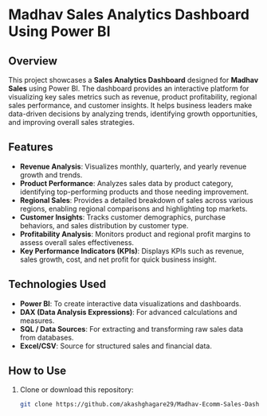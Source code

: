 # Madhav Sales Analytics Dashboard Using Power BI

## Overview
This project showcases a **Sales Analytics Dashboard** designed for **Madhav Sales** using Power BI. The dashboard provides an interactive platform for visualizing key sales metrics such as revenue, product profitability, regional sales performance, and customer insights. It helps business leaders make data-driven decisions by analyzing trends, identifying growth opportunities, and improving overall sales strategies.

## Features
- **Revenue Analysis**: Visualizes monthly, quarterly, and yearly revenue growth and trends.
- **Product Performance**: Analyzes sales data by product category, identifying top-performing products and those needing improvement.
- **Regional Sales**: Provides a detailed breakdown of sales across various regions, enabling regional comparisons and highlighting top markets.
- **Customer Insights**: Tracks customer demographics, purchase behaviors, and sales distribution by customer type.
- **Profitability Analysis**: Monitors product and regional profit margins to assess overall sales effectiveness.
- **Key Performance Indicators (KPIs)**: Displays KPIs such as revenue, sales growth, cost, and net profit for quick business insight.

## Technologies Used
- **Power BI**: To create interactive data visualizations and dashboards.
- **DAX (Data Analysis Expressions)**: For advanced calculations and measures.
- **SQL / Data Sources**: For extracting and transforming raw sales data from databases.
- **Excel/CSV**: Source for structured sales and financial data.

## How to Use
1. Clone or download this repository:
   ```bash
   git clone https://github.com/akashghagare29/Madhav-Ecomm-Sales-Dashboard.git
